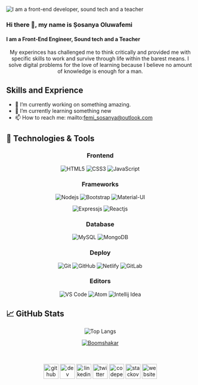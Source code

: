 ![I am a front-end developer, sound tech and a teacher](https://github.com/boomshakar/oluwafemishow/blob/master/infohead.gif)

  ### Hi there 👋, my name is Ṣosanya Oluwafemi
  #### I am a Front-End Engineer, Sound tech and a Teacher
  
<div align="center">
  My experinces has challenged me to think critically and provided me with specific skills to work and survive through life within the barest means. I solve digital problems for the love of learning because I believe no amount of knowledge is enough for a man.
</div>

  ## Skills and Exprience

  - 🔭 I’m currently working on something amazing. 
  - 🌱 I’m currently learning something new
  - 📫 How to reach me: mailto:femi_sosanya@outlook.com 


  ## 🔧 Technologies & Tools
<div align="center">

  ### Frontend

  ![HTML5](https://img.shields.io/badge/-Html5-E34F26?logo=html5&logoColor=white&style=for-the-badge)
  ![CSS3](https://img.shields.io/badge/-Css3-1572B6?logo=css3&logoColor=white&style=for-the-badge)
  ![JavaScript](https://img.shields.io/badge/-Javascript-F7DF1E?logo=javascript&logoColor=black&style=for-the-badge)

  ### Frameworks

  ![Nodejs](https://img.shields.io/badge/-Nodejs-339933?style=for-the-badge&logo=Node.js)
  ![Bootstrap](https://img.shields.io/badge/-Bootstrap-7952B3?logo=bootstrap&logoColor=white&style=for-the-badge)
  ![Material-UI](https://img.shields.io/badge/-MaterialUI-0081CB?logo=MaterialUI&logoColor=white&style=for-the-badge)
  
  ![Expressjs](https://img.shields.io/badge/-Expressjs-000000?style=for-the-badge&logo=express)
  ![Reactjs](https://img.shields.io/badge/-Reactjs-61DAFB?logoColor=white&style=for-the-badge&logo=react)
  

  ### Database

  ![MySQL](https://img.shields.io/badge/-mysql-4479A1?logo=mysql&logoColor=white&style=for-the-badge)
  ![MongoDB](https://img.shields.io/badge/-mongodb-47A248?logo=mongodb&logoColor=white&style=for-the-badge)

  ### Deploy

  ![Git](https://img.shields.io/badge/-git-F05032?logo=git&logoColor=white&style=for-the-badge)
  ![GitHub](https://img.shields.io/badge/-github-181717?logo=github&logoColor=white&style=for-the-badge)
  ![Netlify](https://img.shields.io/badge/-netlify-00C7B7?logo=netlify&logoColor=white&style=for-the-badge)
  ![GitLab](https://img.shields.io/badge/-gitlab-181717?logo=github&logoColor=white&style=for-the-badge)

  ### Editors

  ![VS Code](https://img.shields.io/badge/-vscode-007ACC?logo=Visual%20Studio%20Code&logoColor=white&style=for-the-badge)
  ![Atom](https://img.shields.io/badge/-atom-66595C?logo=Atom&logoColor=white&style=for-the-badge)
  ![Intellij Idea](https://img.shields.io/badge/-intellij%20idea-000000?logo=IntelliJ%20Idea&logoColor=white&style=for-the-badge)
</div>

  ## &#x1f4c8; GitHub Stats
<div align="center">

  ![Top Langs](https://github-readme-stats.vercel.app/api/top-langs/?username=code2rithik&layout=compact&&theme="alogolia")

  <a href="https://github.com/boomshakar">
    <img align="center" src="https://github-readme-stats.vercel.app/api?username=boomshakar&layout=compact&show_icons=true&line_height=27&count_private=true&&theme=algolia" alt="Boomshakar" />
  </a>


  </br></br>
  [<img src='https://cdn.jsdelivr.net/npm/simple-icons@3.0.1/icons/github.svg' alt='github' height='40'>](https://github.com/boomshakar)   [<img src='https://cdn.jsdelivr.net/npm/simple-icons@3.0.1/icons/dev-dot-to.svg' alt='dev' height='40'>](https://dev.to/boomshakar)  [<img src='https://cdn.jsdelivr.net/npm/simple-icons@3.0.1/icons/linkedin.svg' alt='linkedin' height='40'>](https://www.linkedin.com/in/https://www.linkedin.com/in/oluwafemi-sosanya-144968143//)  [<img src='https://cdn.jsdelivr.net/npm/simple-icons@3.0.1/icons/twitter.svg' alt='twitter' height='40'>](https://twitter.com/_boomshakar)  [<img src='https://cdn.jsdelivr.net/npm/simple-icons@3.0.1/icons/codepen.svg' alt='codepen' height='40'>](https://codepen.io/boomshakar)  [<img src='https://cdn.jsdelivr.net/npm/simple-icons@3.0.1/icons/stackoverflow.svg' alt='stackoverflow' height='40'>](https://stackoverflow.com/users/15480331)  [<img src='https://cdn.jsdelivr.net/npm/simple-icons@3.0.1/icons/icloud.svg' alt='website' height='40'>](boomshakar.netlify.app)  

</div>

